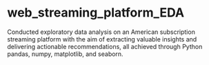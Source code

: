 # web_streaming_platform_EDA

Conducted exploratory data analysis on an American subscription streaming platform with the aim of extracting valuable insights and delivering actionable recommendations, all achieved through Python pandas, numpy, matplotlib, and seaborn.
